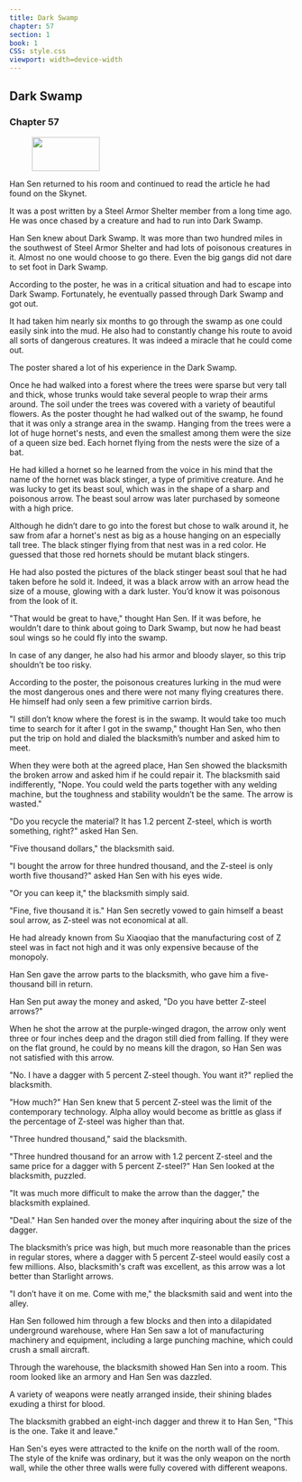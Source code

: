 ```yaml
---
title: Dark Swamp
chapter: 57
section: 1
book: 1
CSS: style.css
viewport: width=device-width
---
```


## Dark Swamp

### Chapter 57

<figure>
	<img src="../Images/gem.gif" alt="" id="gem" width="120" height="60" />
</figure>

Han Sen returned to his room and continued to read the article he had found on the Skynet.

It was a post written by a Steel Armor Shelter member from a long time ago. He was once chased by a creature and had to run into Dark Swamp.

Han Sen knew about Dark Swamp. It was more than two hundred miles in the southwest of Steel Armor Shelter and had lots of poisonous creatures in it. Almost no one would choose to go there. Even the big gangs did not dare to set foot in Dark Swamp.

According to the poster, he was in a critical situation and had to escape into Dark Swamp. Fortunately, he eventually passed through Dark Swamp and got out.

It had taken him nearly six months to go through the swamp as one could easily sink into the mud. He also had to constantly change his route to avoid all sorts of dangerous creatures. It was indeed a miracle that he could come out.

The poster shared a lot of his experience in the Dark Swamp.

Once he had walked into a forest where the trees were sparse but very tall and thick, whose trunks would take several people to wrap their arms around. The soil under the trees was covered with a variety of beautiful flowers. As the poster thought he had walked out of the swamp, he found that it was only a strange area in the swamp. Hanging from the trees were a lot of huge hornet's nests, and even the smallest among them were the size of a queen size bed. Each hornet flying from the nests were the size of a bat.

He had killed a hornet so he learned from the voice in his mind that the name of the hornet was black stinger, a type of primitive creature. And he was lucky to get its beast soul, which was in the shape of a sharp and poisonous arrow. The beast soul arrow was later purchased by someone with a high price.

Although he didn’t dare to go into the forest but chose to walk around it, he saw from afar a hornet's nest as big as a house hanging on an especially tall tree. The black stinger flying from that nest was in a red color. He guessed that those red hornets should be mutant black stingers.

He had also posted the pictures of the black stinger beast soul that he had taken before he sold it. Indeed, it was a black arrow with an arrow head the size of a mouse, glowing with a dark luster. You’d know it was poisonous from the look of it.

"That would be great to have," thought Han Sen. If it was before, he wouldn’t dare to think about going to Dark Swamp, but now he had beast soul wings so he could fly into the swamp.

In case of any danger, he also had his armor and bloody slayer, so this trip shouldn’t be too risky.

According to the poster, the poisonous creatures lurking in the mud were the most dangerous ones and there were not many flying creatures there. He himself had only seen a few primitive carrion birds.

"I still don’t know where the forest is in the swamp. It would take too much time to search for it after I got in the swamp," thought Han Sen, who then put the trip on hold and dialed the blacksmith’s number and asked him to meet.

When they were both at the agreed place, Han Sen showed the blacksmith the broken arrow and asked him if he could repair it. The blacksmith said indifferently, "Nope. You could weld the parts together with any welding machine, but the toughness and stability wouldn’t be the same. The arrow is wasted."

"Do you recycle the material? It has 1.2 percent Z-steel, which is worth something, right?" asked Han Sen.

"Five thousand dollars," the blacksmith said.

"I bought the arrow for three hundred thousand, and the Z-steel is only worth five thousand?" asked Han Sen with his eyes wide.

"Or you can keep it," the blacksmith simply said.

"Fine, five thousand it is." Han Sen secretly vowed to gain himself a beast soul arrow, as Z-steel was not economical at all.

He had already known from Su Xiaoqiao that the manufacturing cost of Z steel was in fact not high and it was only expensive because of the monopoly.

Han Sen gave the arrow parts to the blacksmith, who gave him a five-thousand bill in return.

Han Sen put away the money and asked, "Do you have better Z-steel arrows?"

When he shot the arrow at the purple-winged dragon, the arrow only went three or four inches deep and the dragon still died from falling. If they were on the flat ground, he could by no means kill the dragon, so Han Sen was not satisfied with this arrow.

"No. I have a dagger with 5 percent Z-steel though. You want it?" replied the blacksmith.

"How much?" Han Sen knew that 5 percent Z-steel was the limit of the contemporary technology. Alpha alloy would become as brittle as glass if the percentage of Z-steel was higher than that.

"Three hundred thousand," said the blacksmith.

"Three hundred thousand for an arrow with 1.2 percent Z-steel and the same price for a dagger with 5 percent Z-steel?" Han Sen looked at the blacksmith, puzzled.

"It was much more difficult to make the arrow than the dagger," the blacksmith explained.

"Deal." Han Sen handed over the money after inquiring about the size of the dagger.

The blacksmith’s price was high, but much more reasonable than the prices in regular stores, where a dagger with 5 percent Z-steel would easily cost a few millions. Also, blacksmith's craft was excellent, as this arrow was a lot better than Starlight arrows.

"I don’t have it on me. Come with me," the blacksmith said and went into the alley.

Han Sen followed him through a few blocks and then into a dilapidated underground warehouse, where Han Sen saw a lot of manufacturing machinery and equipment, including a large punching machine, which could crush a small aircraft.

Through the warehouse, the blacksmith showed Han Sen into a room. This room looked like an armory and Han Sen was dazzled.

A variety of weapons were neatly arranged inside, their shining blades exuding a thirst for blood.

The blacksmith grabbed an eight-inch dagger and threw it to Han Sen, "This is the one. Take it and leave."

Han Sen's eyes were attracted to the knife on the north wall of the room. The style of the knife was ordinary, but it was the only weapon on the north wall, while the other three walls were fully covered with different weapons.
